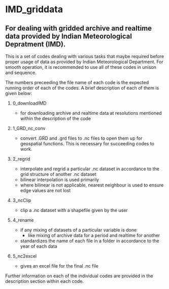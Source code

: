 # IMD_griddata
## For dealing with gridded archive and realtime data provided by Indian Meteorological Depratment (IMD).

This is a set of codes dealing with various tasks that maybe required before proper usage of data as provided by Indian Meteorological Department. For smooth operation, it is recommended to use all of these codes in unison and sequence.

The numbers preceeding the file name of each code is the expected running order of each of the codes. A brief description of each of them is given below:

1. 0_downloadIMD
   - for downloading archive and realtime data at resolutions mentioned within the description of the code
     
2. 1_GRD_nc_conv
   - convert .GRD and .grd files to .nc files to open them up for geospatial functions. This is necessary for succeeding codes to work.

3. 2_regrid
   - interpolate and regrid a particular .nc dataset in accordance to the grid structure of another .nc dataset
   - bilinear interpolation is used primarily
   - where bilinear is not applicable, nearest neighbour is used to ensure edge values are not lost
  
4. 3_ncClip
   - clip a .nc dataset with a shapefile given by the user
  
5. 4_rename
   - if any mixing of datasets of a particular variable is done
      - like mixing of archive data for a period and realtime for another
   - standardizes the name of each file in a folder in accordance to the year of each data
  
6. 5_nc2excel
   - gives an excel file for the final .nc file
  
Further information on each of the individual codes are provided in the description section within each code.
